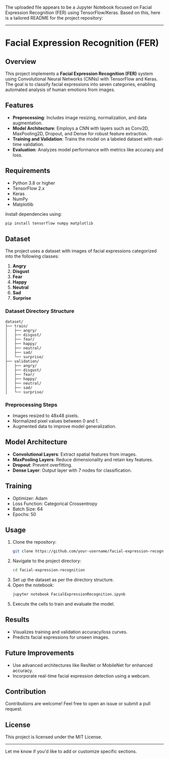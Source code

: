 The uploaded file appears to be a Jupyter Notebook focused on Facial Expression Recognition (FER) using TensorFlow/Keras. Based on this, here is a tailored README for the project repository:

---

# Facial Expression Recognition (FER)

## Overview

This project implements a **Facial Expression Recognition (FER)** system using Convolutional Neural Networks (CNNs) with TensorFlow and Keras. The goal is to classify facial expressions into seven categories, enabling automated analysis of human emotions from images.

## Features

- **Preprocessing**: Includes image resizing, normalization, and data augmentation.
- **Model Architecture**: Employs a CNN with layers such as Conv2D, MaxPooling2D, Dropout, and Dense for robust feature extraction.
- **Training and Validation**: Trains the model on a labeled dataset with real-time validation.
- **Evaluation**: Analyzes model performance with metrics like accuracy and loss.

## Requirements

- Python 3.8 or higher
- TensorFlow 2.x
- Keras
- NumPy
- Matplotlib

Install dependencies using:
```bash
pip install tensorflow numpy matplotlib
```

## Dataset

The project uses a dataset with images of facial expressions categorized into the following classes:
1. **Angry**
2. **Disgust**
3. **Fear**
4. **Happy**
5. **Neutral**
6. **Sad**
7. **Surprise**

### Dataset Directory Structure
```
dataset/
├── train/
│   ├── angry/
│   ├── disgust/
│   ├── fear/
│   ├── happy/
│   ├── neutral/
│   ├── sad/
│   └── surprise/
├── validation/
│   ├── angry/
│   ├── disgust/
│   ├── fear/
│   ├── happy/
│   ├── neutral/
│   ├── sad/
│   └── surprise/
```

### Preprocessing Steps
- Images resized to 48x48 pixels.
- Normalized pixel values between 0 and 1.
- Augmented data to improve model generalization.

## Model Architecture

- **Convolutional Layers**: Extract spatial features from images.
- **MaxPooling Layers**: Reduce dimensionality and retain key features.
- **Dropout**: Prevent overfitting.
- **Dense Layer**: Output layer with 7 nodes for classification.

## Training

- Optimizer: Adam
- Loss Function: Categorical Crossentropy
- Batch Size: 64
- Epochs: 50

## Usage

1. Clone the repository:
   ```bash
   git clone https://github.com/your-username/facial-expression-recognition.git
   ```
2. Navigate to the project directory:
   ```bash
   cd facial-expression-recognition
   ```
3. Set up the dataset as per the directory structure.
4. Open the notebook:
   ```bash
   jupyter notebook FacialExpressionRecognition.ipynb
   ```
5. Execute the cells to train and evaluate the model.

## Results

- Visualizes training and validation accuracy/loss curves.
- Predicts facial expressions for unseen images.

## Future Improvements

- Use advanced architectures like ResNet or MobileNet for enhanced accuracy.
- Incorporate real-time facial expression detection using a webcam.

## Contribution

Contributions are welcome! Feel free to open an issue or submit a pull request.

## License

This project is licensed under the MIT License.

---

Let me know if you'd like to add or customize specific sections.
